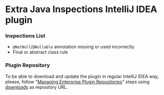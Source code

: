 # Extra Java Inspections IntelliJ IDEA plugin #

### Inspections List ###

* `@NotNull`/`@Nullable` annotation missing or used incorrectly
* Final or abstract class rule

### Plugin Repository ###

To be able to download and update the plugin in regular IntelliJ IDEA way, please, follow "[Managing Enterprise Plugin Repositories](https://www.jetbrains.com/help/idea/managing-enterprise-plugin-repositories.html)" steps using [downloads](https://bitbucket.org/nolequen/idea-inspections/downloads/plugins.xml) as repository URL.